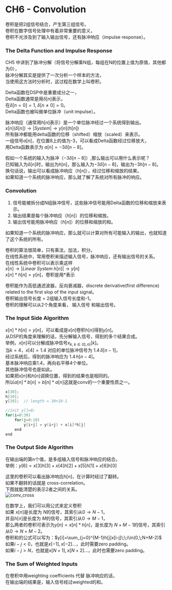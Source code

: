 
# CH6 - Convolution

卷积是把2组信号结合，产生第三组信号。  
卷积在数字信号处理中有着非常重要的意义，  
卷积不光涉及到了输入输出信号，还有脉冲响应（impulse response）。  

### The Delta Function and Impulse Response

CH5 中讲到了脉冲分解（将信号分解乘N组，每组在N的位置上值为原值，其他都为0），  
脉冲分解其实是提供了一次分析一个样本的方法，  
当使用这方法时分析时，这过程在数学上叫卷积。  

Delta函数在DSP中是重要成分之一，  
Delta函数通常是用$\delta[n]$表示，  
在$\delta[n=0]=1,\; \delta[n\neq0]=0$。  
Delta函数也被叫做单位脉冲（unit impulse）。  

脉冲响应（通常用$h[n]$表示）是一个单位脉冲经过一个系统得到输出。  
$x[n](\delta[n])\to |System|\to y[n](h[n])$  
所有脉冲都能用delta函数的位移（shifted）缩放（scaled）来表示。  
一组信号$a[n]$，在位置8上的值为-3，可以看成Delta函数经过位移放大，  
用Delta函数表示为 $a[n]=-3\delta[n-8]$。  

假如一个系统的输入为脉冲（$-3\delta[n-8]$）,那么输出可以用什么表示呢？  
已知输入为$\delta[n]$时，输出为$h[n]$，那么输入为$-3\delta[n-8]$，输出为$-3h[n-8]$。  
换句话说，输出可以看成脉冲响应（$h[n]$），经过位移和缩放的结果。  
如果知道一个系统的脉冲响应，那么就了解了系统对所有脉冲的响应。  

### Convolution

1. 信号能被拆分成N组脉冲信号，这些脉冲信号能用Delta函数的位移和缩放来表示。  
2. 输出结果是每个脉冲响应（$h[n]$）的位移和缩放。  
3. 输出信号能用脉冲响应（$h[n]$）的位移和缩放的和。  

如果知道一个系统的脉冲响应，那么就可以计算对所有可能输入的输出，也就知道了这个系统的所有。  

卷积的算法很简单，只有乘法，加法，积分。  
在线性系统中，常用卷积来描述输入信号，脉冲响应，还有输出信号的关系。  
在线性系统中卷积可以表示乘这样  
$x[n]\to|Linear\;System\;h[n]|\to y[n]$  
$x[n]\ast h[n]=y[n]$，卷积是用$\ast$表示  

卷积能作为高低通滤波器，反向衰减器，discrete derivative(first difference) related to the first slop of the input signal。  
卷积输出信号长度 = 2组输入信号长度和-1。  
卷积的理解可以从2个角度来看， 输入信号 和输出信号。  

### The Input Side Algorithm

$x[n]\ast h[n]=y[n]$，可以看成是$x[n]$卷积$h[n]$得到$y[n]$。  
从DSP的角度来理解的话，先分解输入信号，得到的多个结果合成。  
举例，$x[n]$可以分解成脉冲信号$x_{k,\; k\in (0,n)}[k]$。  
当$k=4$，$x[4]=1.4$ 对应的单位脉冲信号为 $1.4\,\delta[n-1]$，  
经过系统后，得到的脉冲响应为 $1.4\,h[n-4]$。  
基本脉冲响应乘1.4，再向右平移4个单位。  
其他脉冲信号也是如此。  
如果把$x[n]$和$h[n]$调换位置，得到的结果也是相同的。  
所以$a[n]\ast b[n]=b[n]\ast a[n]$这就是conv的一个重要性质之一。  

~~~ c
x[30];
h[10];
y[39];  // length = 30+10-1

//init y[]=0;
for(i=0:30)
    for(j=0:10)
        y[i+j] = y(i+j) + x[i]*h[j]
    end
end
~~~

### The Output Side Algorithm

在输出端的第n个值，是多组输入信号和脉冲响应的结合。  
举例：$y[6]=x[3]h[3]+x[4]h[2]+x[5]h[1]+x[6]h[0]$  

这里的卷积可以看出脉冲响应$h[n]$，在计算时经过了翻转。  
如果不翻转的话就是 cross-correlation。  
下图就能清楚的表示2者之间的关系。  
![conv_cross](http://7xifyp.com1.z0.glb.clouddn.com/DSP_CH6_CONV1.png)

在数学上，我们可以用公式来定义卷积  
如果 $x[n]$是长度为 $N$的信号，其索引从$0\to N-1$，  
并且$h[n]$是长度为 $M$的信号，其索引从$0\to M-1$，  
那么两者的卷积可表示为$y[n]=x[n]\ast h[n]$，是长度为 $N+M-1$的信号，其索引从$0 \to N+M-2$。  
卷积和的公式可以写为：$y[i]=\sum_{j=0}^{M-1}h[j]x[i-j]\;\;i\in(0,\;N+M-2)$  
如果$i-j<0$，也就是$x[-1],x[-2]...$，此时需要zero padding。  
如果$i-j>N$，也就是$x[N+1],x[N+2]...$，此时也需要zero padding。  

### The Sum of Weighted Inputs

在卷积中用weighting coefficients 代替 脉冲响应的话，  
在输出端的结果是，输入信号经过weighted的和。  

